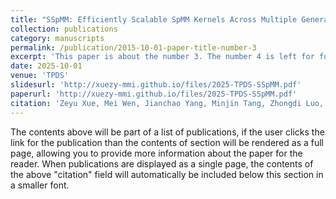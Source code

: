 ```yaml
---
title: "SSpMM: Efficiently Scalable SpMM Kernels Across Multiple Generations of Tensor Cores"
collection: publications
category: manuscripts
permalink: /publication/2015-10-01-paper-title-number-3
excerpt: 'This paper is about the number 3. The number 4 is left for future work.'
date: 2025-10-01
venue: 'TPDS'
slidesurl: 'http://xuezy-mmi.github.io/files/2025-TPDS-SSpMM.pdf'
paperurl: 'http://xuezy-mmi.github.io/files/2025-TPDS-SSpMM.pdf'
citation: 'Zeyu Xue, Mei Wen, Jianchao Yang, Minjin Tang, Zhongdi Luo, Jing Feng, Yang Shi, Zhaoyun Chen, Junzhong Shen, Johannes Langguth. (2025). &quot;SSpMM: Efficiently Scalable SpMM Kernels Across Multiple Generations of Tensor Cores.&quot; <i>TPDS</i>. 36(12).'
---
```


The contents above will be part of a list of publications, if the user clicks the link for the publication than the contents of section will be rendered as a full page, allowing you to provide more information about the paper for the reader. When publications are displayed as a single page, the contents of the above "citation" field will automatically be included below this section in a smaller font.
